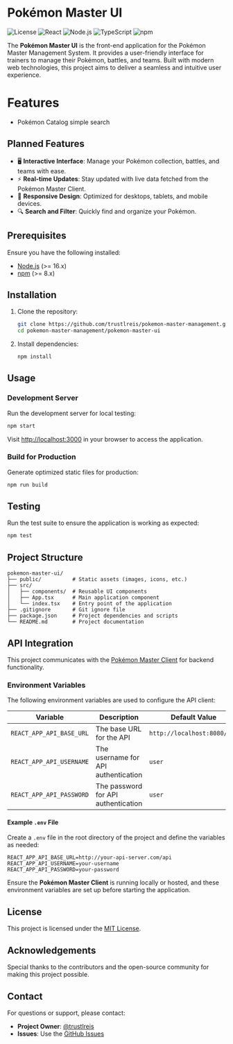 # Pokémon Master UI

![License](https://img.shields.io/github/license/trustlreis/pokemon-master-management)
![React](https://img.shields.io/badge/react-18.0.0-blue?logo=react&logoColor=white)
![Node.js](https://img.shields.io/badge/node.js-16.x-green?logo=node.js&logoColor=white)
![TypeScript](https://img.shields.io/badge/typescript-4.x-blue?logo=typescript&logoColor=white)
![npm](https://img.shields.io/badge/npm-8.x-red?logo=npm&logoColor=white)

The **Pokémon Master UI** is the front-end application for the Pokémon Master Management System. It provides a user-friendly interface for trainers to manage their Pokémon, battles, and teams. Built with modern web technologies, this project aims to deliver a seamless and intuitive user experience.


# Features

- Pokémon Catalog simple search


## Planned Features

- 🖥️ **Interactive Interface**: Manage your Pokémon collection, battles, and teams with ease.
- ⚡ **Real-time Updates**: Stay updated with live data fetched from the Pokémon Master Client.
- 🎨 **Responsive Design**: Optimized for desktops, tablets, and mobile devices.
- 🔍 **Search and Filter**: Quickly find and organize your Pokémon.


## Prerequisites

Ensure you have the following installed:

- [Node.js](https://nodejs.org/) (>= 16.x)
- [npm](https://www.npmjs.com/) (>= 8.x)


## Installation

1. Clone the repository:

   ```bash
   git clone https://github.com/trustlreis/pokemon-master-management.git
   cd pokemon-master-management/pokemon-master-ui
   ```

2. Install dependencies:

   ```bash
   npm install
   ```


## Usage

### Development Server

Run the development server for local testing:

```bash
npm start
```

Visit [http://localhost:3000](http://localhost:3000) in your browser to access the application.

### Build for Production

Generate optimized static files for production:

```bash
npm run build
```


## Testing

Run the test suite to ensure the application is working as expected:

```bash
npm test
```


## Project Structure

```plaintext
pokemon-master-ui/
├── public/          # Static assets (images, icons, etc.)
├── src/
│   ├── components/  # Reusable UI components
│   ├── App.tsx      # Main application component
│   └── index.tsx    # Entry point of the application
├── .gitignore       # Git ignore file
├── package.json     # Project dependencies and scripts
└── README.md        # Project documentation
```


## API Integration

This project communicates with the [Pokémon Master Client](https://github.com/trustlreis/pokemon-master-management/tree/main/pokemon-master-client) for backend functionality.

### Environment Variables

The following environment variables are used to configure the API client:

| Variable                     | Description                              | Default Value                     |
|------------------------------|------------------------------------------|-----------------------------------|
| `REACT_APP_API_BASE_URL`     | The base URL for the API                | `http://localhost:8080/api`      |
| `REACT_APP_API_USERNAME`     | The username for API authentication     | `user`                           |
| `REACT_APP_API_PASSWORD`     | The password for API authentication     | `user`                           |

#### Example `.env` File

Create a `.env` file in the root directory of the project and define the variables as needed:

```plaintext
REACT_APP_API_BASE_URL=http://your-api-server.com/api
REACT_APP_API_USERNAME=your-username
REACT_APP_API_PASSWORD=your-password
```

Ensure the **Pokémon Master Client** is running locally or hosted, and these environment variables are set up before starting the application.


## License

This project is licensed under the [MIT License](../LICENSE.md).


## Acknowledgements

Special thanks to the contributors and the open-source community for making this project possible.


## Contact

For questions or support, please contact:

- **Project Owner**: [@trustlreis](https://github.com/trustlreis)
- **Issues**: Use the [GitHub Issues](https://github.com/trustlreis/pokemon-master-management/issues)
